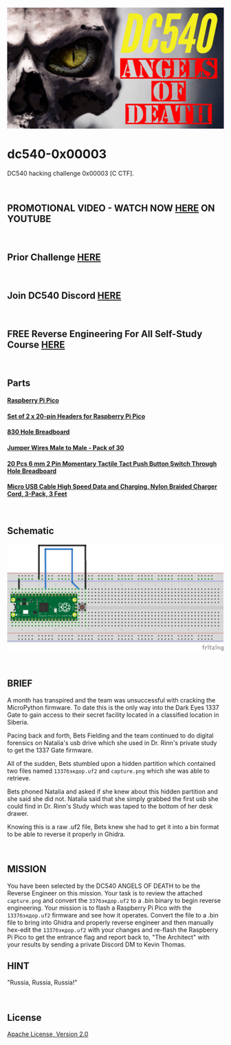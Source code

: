 ![image](https://github.com/mytechnotalent/dc540-0x00003/blob/main/DC540%20Angels%20Of%20Death.png?raw=true)

# dc540-0x00003
DC540 hacking challenge 0x00003 [C CTF].

<br>

## PROMOTIONAL VIDEO - WATCH NOW [HERE](https://youtu.be/YJAa4o7WXkE) ON YOUTUBE

<br>

## Prior Challenge [HERE](https://github.com/mytechnotalent/dc540-0x00002)

<br>

## Join DC540 Discord [HERE](https://discord.gg/TC9V9RCr5U)

<br>

## FREE Reverse Engineering For All Self-Study Course [HERE](https://github.com/mytechnotalent/Reverse-Engineering-Tutorial)

<br>

## Parts
#### [Raspberry Pi Pico](https://www.canakit.com/raspberry-pi-pico.html?cid=usd&src=raspberrypi)
#### [Set of 2 x 20-pin Headers for Raspberry Pi Pico](https://www.canakit.com/set-of-2-20-pin-headers-for-raspberry-pi-pico.html)
#### [830 Hole Breadboard](https://www.canakit.com/solderless-breadboard-830-hole.html)
#### [Jumper Wires Male to Male - Pack of 30](https://www.canakit.com/jumper-wires-male-to-male-6.html)
#### [20 Pcs 6 mm 2 Pin Momentary Tactile Tact Push Button Switch Through Hole Breadboard](https://www.amazon.com/Momentary-Tactile-Through-Breadboard-Friendly/dp/B07WF76VHT)
#### [Micro USB Cable High Speed Data and Charging, Nylon Braided Charger Cord, 3-Pack, 3 Feet](https://www.amazon.com/Rankie-Micro-Charging-Braided-3-Pack/dp/B01JPDTZXK)

<br>

## Schematic
![image](https://github.com/mytechnotalent/dc540-0x00003/blob/main/schematic.png?raw=true)

<br>

## BRIEF
A month has transpired and the team was unsuccessful with cracking the MicroPython firmware.  To date this is the only way into the Dark Eyes 1337 Gate to gain access to their secret facility located in a classified location in Siberia.

Pacing back and forth, Bets Fielding and the team continued to do digital forensics on Natalia's usb drive which she used in Dr. Rinn's private study to get the 1337 Gate firmware.

All of the sudden, Bets stumbled upon a hidden partition which contained two files named `1337бэкдор.uf2` and `capture.png` which she was able to retrieve.  

Bets phoned Natalia and asked if she knew about this hidden partition and she said she did not.  Natalia said that she simply grabbed the first usb she could find in Dr. Rinn's Study which was taped to the bottom of her desk drawer.

Knowing this is a raw .uf2 file, Bets knew she had to get it into a bin format to be able to reverse it properly in Ghidra.

<br>

## MISSION
You have been selected by the DC540 ANGELS OF DEATH to be the Reverse Engineer on this mission. Your task is to review the attached `capture.png` and convert the `337бэкдор.uf2` to a .bin binary to begin reverse engineering. Your mission is to flash a Raspberry Pi Pico with the `1337бэкдор.uf2` firmware and see how it operates. Convert the file to a .bin file to bring into Ghidra and properly reverse engineer and then manually hex-edit the `1337бэкдор.uf2` with your changes and re-flash the Raspberry Pi Pico to get the entrance flag and report back to, "The Architect" with your results by sending a private Discord DM to Kevin Thomas.

## HINT
"Russia, Russia, Russia!"

<br>

## License
[Apache License, Version 2.0](https://www.apache.org/licenses/LICENSE-2.0)

